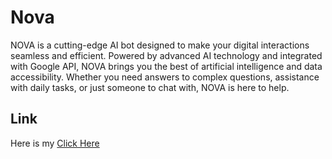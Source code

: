 <h1 align="left">Nova</h1>

<p align="left">NOVA is a cutting-edge AI bot designed to make your digital interactions seamless and efficient. Powered by advanced AI technology and integrated with Google API, NOVA brings you the best of artificial intelligence and data accessibility. Whether you need answers to complex questions, assistance with daily tasks, or just someone to chat with, NOVA is here to help.</p>

<h2 align="left">Link</h2>

<p>Here is my <a href="https://ai-bot-sigma-nine.vercel.app/">Click Here</a></p>
